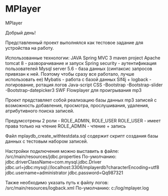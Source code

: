 # MPlayer
MPlayer

Добрый день!

Представленный проект выполнялся как тестовое задание для устройства на работу.

Использованные технологии:
JAVA Spring MVC 3 maven project
Apache tomcat 8 - разворачивание и запуск
Spring security - аутентификация пользователей
Mysql server 5.6 - база данных (синтаксис запросов привязан к ней. Поэтому чтобы сразу все работало, лучше использовать ее)
Mybatis - работа с базой данных
Slf4j + logback - логирование, ротация логов
Java-script
CSS
-Bootstrap
-Bootstrap-slider
-Bootstrap-datepicker3
SWF Flowplayer для проигрывания mp3

Проект представляет собой реализацию базы данных mp3 записей с возможность добавления, просмотра, прослушивания, удаления, атрибутивного поиска записей.

Предумсотрены 2 роли - ROLE_ADMIN, ROLE_USER
ROLE_USER - имеет права только на чтение
ROLE_ADMIN - чтение + запись

Файл mplaydb_create_withtestdata.sql содержит скрипт создания базы данных с тестовым набором записей.

Настройки подключения можно выставить в файле: /src/main/resources/jdbc.properties
По-умолчанию:
jdbc.driverClassName=com.mysql.jdbc.Driver
jdbc.url=jdbc:mysql://localhost:3306/mplayerdb?characterEncoding=utf8
jdbc.username=administrator
jdbc.password=Qq987321

Также необходимо указать путь к файлу логов: /src/main/resources/logback.xml
По-умолчанию: 
<file>c:/log/mplayer.log</file>